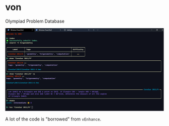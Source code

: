 # von

Olympiad Problem Database

<img title="" src="VON.png" alt="VON" width="532" data-align="left">

A lot of the code is "borrowed" from ``vEnhance``.
